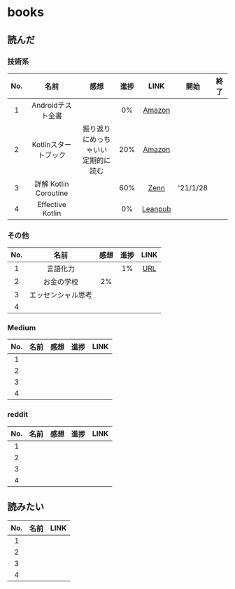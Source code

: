 # books

## 読んだ
### 技術系
|No.| 名前 | 感想 | 進捗 | LINK |開始|終了|
|:-:|:---:|:---:|:---:|:---:|:---:|:---:|
|1|Androidテスト全書 |                                  |0% |[Amazon][tech1]|||
|2|Kotlinスタートブック| 振り返りにめっちゃいい <br> 定期的に読む |20%|[Amazon][tech2]|||
|3|詳解 Kotlin Coroutine|                              |60% |[Zenn][tech3]|'21/1/28||
|4|Effective Kotlin|                                | 0%|[Leanpub][tech4]|||



### その他
|No.| 名前 | 感想 | 進捗 | LINK |
|:-:|:---:|:---:|:---:|:---:|
|1|言語化力| | 1% |[URL][other1] |
|2|お金の学校| 2%| ||
|3|エッセンシャル思考| | ||
|4|| | ||

### Medium
|No.| 名前 | 感想 | 進捗 | LINK |
|:-:|:---:|:---:|:---:|:---:|
|1|| | ||
|2|| | ||
|3|| | ||
|4|| | ||

### reddit
|No.| 名前 | 感想 | 進捗 | LINK |
|:-:|:---:|:---:|:---:|:---:|
|1|| | ||
|2|| | ||
|3|| | ||
|4|| | ||

## 読みたい
|No.| 名前 | LINK |
|:-:|:---:|:---:|
|1| ||
|2| ||
|3| ||
|4| ||


[tech1]:https://www.amazon.co.jp/dp/490942704X/ref=cm_sw_r_tw_dp_i4beGbFSHQ3P8
[tech2]:https://www.amazon.co.jp/dp/4865940391/ref=cm_sw_r_tw_dp_VMBeGbCF93N4T
[tech3]:https://zenn.dev/at_sushi_at/books/edf63219adfc31
[tech4]:https://leanpub.com/effectivekotlin

[other1]:https://www.amazon.co.jp/dp/4815602735/ref=cm_sw_r_tw_dp_xTBeGbS4NWY5E
